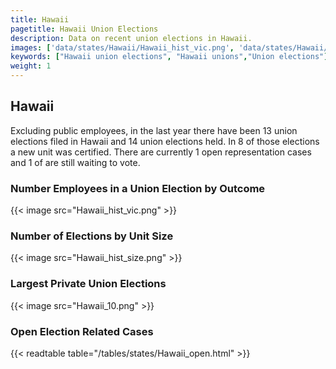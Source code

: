 ```yaml
---
title: Hawaii
pagetitle: Hawaii Union Elections
description: Data on recent union elections in Hawaii.
images: ['data/states/Hawaii/Hawaii_hist_vic.png', 'data/states/Hawaii/Hawaii_hist_size.png', 'data/states/Hawaii/Hawaii_10.png']
keywords: ["Hawaii union elections", "Hawaii unions","Union elections"]
weight: 1
---
```

##  Hawaii

Excluding public employees, in the last year there have been 13 union elections filed in Hawaii and 14 union elections held. In 8 of those elections a new unit was certified. There are currently 1 open representation cases and 1 of are still waiting to vote.

### Number Employees in a Union Election by Outcome
{{< image src="Hawaii_hist_vic.png" >}}

### Number of Elections by Unit Size
{{< image src="Hawaii_hist_size.png" >}}

### Largest Private Union Elections
{{< image src="Hawaii_10.png" >}}

### Open Election Related Cases
{{< readtable table="/tables/states/Hawaii_open.html" >}}

